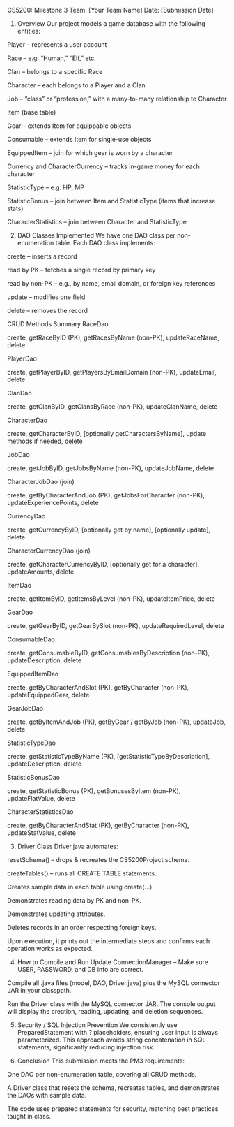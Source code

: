 CS5200: Milestone 3
Team: [Your Team Name]
Date: [Submission Date]

1. Overview
Our project models a game database with the following entities:

Player – represents a user account

Race – e.g. “Human,” “Elf,” etc.

Clan – belongs to a specific Race

Character – each belongs to a Player and a Clan

Job – “class” or “profession,” with a many-to-many relationship to Character

Item (base table)

Gear – extends Item for equippable objects

Consumable – extends Item for single-use objects

EquippedItem – join for which gear is worn by a character

Currency and CharacterCurrency – tracks in-game money for each character

StatisticType – e.g. HP, MP

StatisticBonus – join between Item and StatisticType (items that increase stats)

CharacterStatistics – join between Character and StatisticType

2. DAO Classes Implemented
We have one DAO class per non-enumeration table. Each DAO class implements:

create – inserts a record

read by PK – fetches a single record by primary key

read by non-PK – e.g., by name, email domain, or foreign key references

update – modifies one field

delete – removes the record

CRUD Methods Summary
RaceDao

create, getRaceByID (PK), getRacesByName (non-PK), updateRaceName, delete

PlayerDao

create, getPlayerByID, getPlayersByEmailDomain (non-PK), updateEmail, delete

ClanDao

create, getClanByID, getClansByRace (non-PK), updateClanName, delete

CharacterDao

create, getCharacterByID, [optionally getCharactersByName], update methods if needed, delete

JobDao

create, getJobByID, getJobsByName (non-PK), updateJobName, delete

CharacterJobDao (join)

create, getByCharacterAndJob (PK), getJobsForCharacter (non-PK), updateExperiencePoints, delete

CurrencyDao

create, getCurrencyByID, [optionally get by name], [optionally update], delete

CharacterCurrencyDao (join)

create, getCharacterCurrencyByID, [optionally get for a character], updateAmounts, delete

ItemDao

create, getItemByID, getItemsByLevel (non-PK), updateItemPrice, delete

GearDao

create, getGearByID, getGearBySlot (non-PK), updateRequiredLevel, delete

ConsumableDao

create, getConsumableByID, getConsumablesByDescription (non-PK), updateDescription, delete

EquippedItemDao

create, getByCharacterAndSlot (PK), getByCharacter (non-PK), updateEquippedGear, delete

GearJobDao

create, getByItemAndJob (PK), getByGear / getByJob (non-PK), updateJob, delete

StatisticTypeDao

create, getStatisticTypeByName (PK), [getStatisticTypeByDescription], updateDescription, delete

StatisticBonusDao

create, getStatisticBonus (PK), getBonusesByItem (non-PK), updateFlatValue, delete

CharacterStatisticsDao

create, getByCharacterAndStat (PK), getByCharacter (non-PK), updateStatValue, delete

3. Driver Class
Driver.java automates:

resetSchema() – drops & recreates the CS5200Project schema.

createTables() – runs all CREATE TABLE statements.

Creates sample data in each table using create(...).

Demonstrates reading data by PK and non-PK.

Demonstrates updating attributes.

Deletes records in an order respecting foreign keys.

Upon execution, it prints out the intermediate steps and confirms each operation works as expected.

4. How to Compile and Run
Update ConnectionManager – Make sure USER, PASSWORD, and DB info are correct.

Compile all .java files (model, DAO, Driver.java) plus the MySQL connector JAR in your classpath.

Run the Driver class with the MySQL connector JAR. The console output will display the creation, reading, updating, and deletion sequences.

5. Security / SQL Injection Prevention
We consistently use PreparedStatement with ? placeholders, ensuring user input is always parameterized. This approach avoids string concatenation in SQL statements, significantly reducing injection risk.

6. Conclusion
This submission meets the PM3 requirements:

One DAO per non-enumeration table, covering all CRUD methods.

A Driver class that resets the schema, recreates tables, and demonstrates the DAOs with sample data.

The code uses prepared statements for security, matching best practices taught in class.
